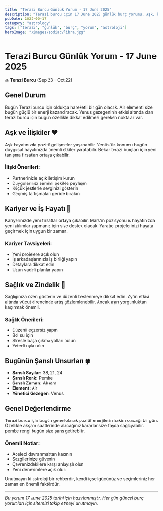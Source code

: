 ```yaml
---
title: "Terazi Burcu Günlük Yorum - 17 June 2025"
description: "Terazi burcu için 17 June 2025 günlük burç yorumu. Aşk, kariyer, sağlık ve şanslı sayılar."
pubDate: 2025-06-17
category: "astrology"
tags: ["terazi", "günlük", "burç", "yorum", "astroloji"]
heroImage: "/images/zodiac/libra.jpg"
---
```


# Terazi Burcu Günlük Yorum - 17 June 2025

♎ **Terazi Burcu** (Sep 23 - Oct 22)

## Genel Durum

Bugün Terazi burcu için oldukça hareketli bir gün olacak. Air elementi size bugün güçlü bir enerji kazandıracak. Venus gezegeninin etkisi altında olan terazi burcu için bugün özellikle dikkat edilmesi gereken noktalar var.

## Aşk ve İlişkiler ❤️

Aşk hayatınızda pozitif gelişmeler yaşanabilir. Venüs'ün konumu bugün duygusal hayatınızda önemli etkiler yaratabilir. Bekar terazi burçları için yeni tanışma fırsatları ortaya çıkabilir.

### İlişki Önerileri:
- Partnerinizle açık iletişim kurun
- Duygularınızı samimi şekilde paylaşın
- Küçük jestlerle sevginizi gösterin
- Geçmiş tartışmaları geride bırakın

## Kariyer ve İş Hayatı 💼

Kariyerinizde yeni fırsatlar ortaya çıkabilir. Mars'ın pozisyonu iş hayatınızda yeni atılımlar yapmanız için size destek olacak. Yaratıcı projelerinizi hayata geçirmek için uygun bir zaman.

### Kariyer Tavsiyeleri:
- Yeni projelere açık olun
- İş arkadaşlarınızla iş birliği yapın
- Detaylara dikkat edin
- Uzun vadeli planlar yapın

## Sağlık ve Zindelik 🏥

Sağlığınıza özen gösterin ve düzenli beslenmeye dikkat edin. Ay'ın etkisi altında vücut direncinde artış gözlemlenebilir. Ancak aşırı yorgunluktan kaçınmak önemli.

### Sağlık Önerileri:
- Düzenli egzersiz yapın
- Bol su için
- Stresle başa çıkma yolları bulun
- Yeterli uyku alın

## Bugünün Şanslı Unsurları 🍀

- **Şanslı Sayılar:** 38, 21, 24
- **Şanslı Renk:** Pembe
- **Şanslı Zaman:** Akşam
- **Element:** Air
- **Yönetici Gezegen:** Venus

## Genel Değerlendirme

Terazi burcu için bugün genel olarak pozitif enerjilerin hakim olacağı bir gün. Özellikle akşam saatlerinde alacağınız kararlar size fayda sağlayabilir. pembe rengi bugün size şans getirebilir.

### Önemli Notlar:
- Aceleci davranmaktan kaçının
- Sezgilerinize güvenin
- Çevrenizdekilere karşı anlayışlı olun
- Yeni deneyimlere açık olun

Unutmayın ki astroloji bir rehberdir, kendi içsel gücünüz ve seçimleriniz her zaman en önemli faktördür.

---

*Bu yorum 17 June 2025 tarihi için hazırlanmıştır. Her gün güncel burç yorumları için sitemizi takip etmeyi unutmayın.*
